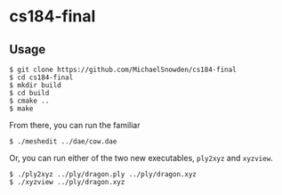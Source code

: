 # cs184-final
## Usage
```
$ git clone https://github.com/MichaelSnowden/cs184-final
$ cd cs184-final
$ mkdir build
$ cd build
$ cmake ..
$ make
```

From there, you can run the familiar
```
$ ./meshedit ../dae/cow.dae
```

Or, you can run either of the two new executables, `ply2xyz` and `xyzview`.

```
$ ./ply2xyz ../ply/dragon.ply ../ply/dragon.xyz
$ ./xyzview ../ply/dragon.xyz
```